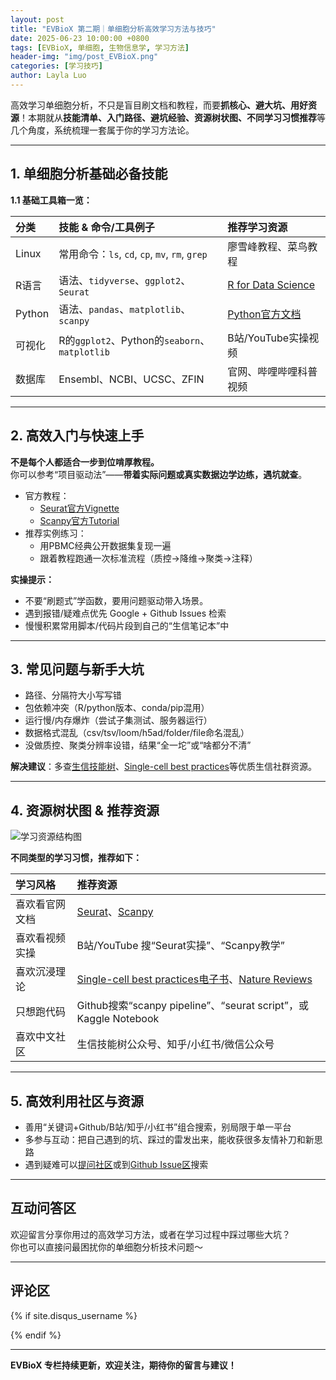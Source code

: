 ```yaml
---
layout: post
title: "EVBioX 第二期｜单细胞分析高效学习方法与技巧"
date: 2025-06-23 10:00:00 +0800
tags: [EVBioX, 单细胞, 生物信息学, 学习方法]
header-img: "img/post_EVBioX.png"
categories: [学习技巧]
author: Layla Luo
---
```


高效学习单细胞分析，不只是盲目刷文档和教程，而要**抓核心、避大坑、用好资源**！本期就从**技能清单、入门路径、避坑经验、资源树状图、不同学习习惯推荐**等几个角度，系统梳理一套属于你的学习方法论。

---


## 1. 单细胞分析基础必备技能

**1.1 基础工具箱一览：**

| 分类       | 技能 & 命令/工具例子                        | 推荐学习资源                     |
|:----------|:------------------------------------------|:------------------------------|
| Linux     | 常用命令：`ls`, `cd`, `cp`, `mv`, `rm`, `grep` | 廖雪峰教程、菜鸟教程           |
| R语言     | 语法、`tidyverse`、`ggplot2`、`Seurat`      | [R for Data Science](https://r4ds.hadley.nz/) |
| Python    | 语法、`pandas`、`matplotlib`、`scanpy`     | [Python官方文档](https://docs.python.org/3/) |
| 可视化    | R的`ggplot2`、Python的`seaborn`、`matplotlib`| B站/YouTube实操视频           |
| 数据库    | Ensembl、NCBI、UCSC、ZFIN                  | 官网、哔哩哔哩科普视频         |

---

## 2. 高效入门与快速上手

**不是每个人都适合一步到位啃厚教程。**  
你可以参考“项目驱动法”——**带着实际问题或真实数据边学边练，遇坑就查**。

- 官方教程：  
  - [Seurat官方Vignette](https://satijalab.org/seurat/articles/pbmc3k_tutorial.html)  
  - [Scanpy官方Tutorial](https://scanpy-tutorials.readthedocs.io/en/latest/)  
- 推荐实例练习：  
  - 用PBMC经典公开数据集复现一遍
  - 跟着教程跑通一次标准流程（质控→降维→聚类→注释）

**实操提示：**  
- 不要“刷题式”学函数，要用问题驱动带入场景。  
- 遇到报错/疑难点优先 Google + Github Issues 检索  
- 慢慢积累常用脚本/代码片段到自己的“生信笔记本”中

---

## 3. 常见问题与新手大坑

- 路径、分隔符大小写写错
- 包依赖冲突（R/python版本、conda/pip混用）
- 运行慢/内存爆炸（尝试子集测试、服务器运行）
- 数据格式混乱（csv/tsv/loom/h5ad/folder/file命名混乱）
- 没做质控、聚类分辨率设错，结果“全一坨”或“啥都分不清”

**解决建议**：多查[生信技能树](https://mp.weixin.qq.com/s?__biz=MzAxOTgyNjYzNA==&mid=2247485152&idx=1&sn=1991b3e7d63e2a18d75579b14296c2fa)、[Single-cell best practices](https://www.sc-best-practices.org/)等优质生信社群资源。

---

## 4. 资源树状图 & 推荐资源

![学习资源结构图](../img/singlecell-resource-tree.png)

**不同类型的学习习惯，推荐如下：**

| 学习风格         | 推荐资源                                                          |
|:----------------|:----------------------------------------------------------------|
| 喜欢看官网文档   | [Seurat](https://satijalab.org/seurat/)、[Scanpy](https://scanpy.readthedocs.io/) |
| 喜欢看视频实操   | B站/YouTube 搜“Seurat实操”、“Scanpy教学”                          |
| 喜欢沉浸理论     | [Single-cell best practices电子书](https://www.sc-best-practices.org/)、[Nature Reviews](https://www.nature.com/subjects/single-cell-analysis) |
| 只想跑代码       | Github搜索“scanpy pipeline”、“seurat script”，或Kaggle Notebook    |
| 喜欢中文社区     | 生信技能树公众号、知乎/小红书/微信公众号                            |

---

## 5. 高效利用社区与资源

- 善用“关键词+Github/B站/知乎/小红书”组合搜索，别局限于单一平台
- 多参与互动：把自己遇到的坑、踩过的雷发出来，能收获很多友情补刀和新思路
- 遇到疑难可以[提问社区](https://www.zhihu.com/topic/20704607/hot)或到[Github Issue区](https://github.com/theislab/scanpy/issues)搜索

---

## 互动问答区

欢迎留言分享你用过的高效学习方法，或者在学习过程中踩过哪些大坑？  
你也可以直接问最困扰你的单细胞分析技术问题～

---

## 评论区

{% if site.disqus_username %}
<div class="comment">
    <div id="disqus_thread" class="disqus-thread"></div>
</div>
<script type="text/javascript">
    var disqus_shortname = "{{site.disqus_username}}";
    var disqus_identifier = "{{site.disqus_username}}/{{page.url}}";
    var disqus_url = "{{site.url}}{{page.url}}";
    (function () {
        var dsq = document.createElement('script'); dsq.type = 'text/javascript'; dsq.async = true;
        dsq.src = '//' + disqus_shortname + '.disqus.com/embed.js';
        (document.getElementsByTagName('head')[0] || document.getElementsByTagName('body')[0]).appendChild(dsq);
    })();
</script>
{% endif %}

---

**EVBioX 专栏持续更新，欢迎关注，期待你的留言与建议！**